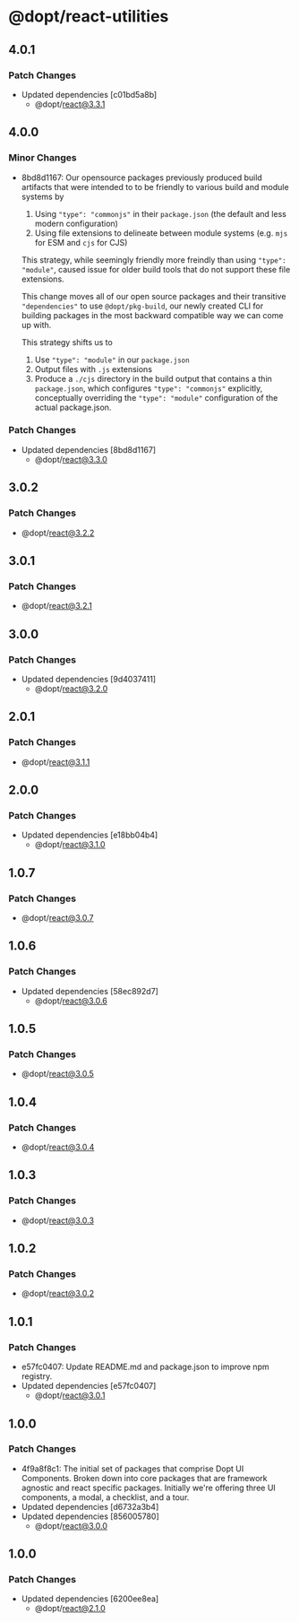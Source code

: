 # @dopt/react-utilities

## 4.0.1

### Patch Changes

- Updated dependencies [c01bd5a8b]
  - @dopt/react@3.3.1

## 4.0.0

### Minor Changes

- 8bd8d1167: Our opensource packages previously produced build artifacts that were intended to to be friendly to various build and module systems by

  1. Using `"type": "commonjs"` in their `package.json` (the default and less modern configuration)
  1. Using file extensions to delineate between module systems (e.g. `mjs` for ESM and `cjs` for CJS)

  This strategy, while seemingly friendly more freindly than using `"type": "module"`, caused issue for older build tools that do not support these file extensions.

  This change moves all of our open source packages and their transitive `"dependencies"` to use `@dopt/pkg-build`, our newly created CLI for building packages in the most backward compatible way we can come up with.

  This strategy shifts us to

  1. Use `"type": "module"` in our `package.json`
  1. Output files with `.js` extensions
  1. Produce a `./cjs` directory in the build output that contains a thin `package.json`, which configures `"type": "commonjs"` explicitly, conceptually overriding the `"type": "module"` configuration of the actual package.json.

### Patch Changes

- Updated dependencies [8bd8d1167]
  - @dopt/react@3.3.0

## 3.0.2

### Patch Changes

- @dopt/react@3.2.2

## 3.0.1

### Patch Changes

- @dopt/react@3.2.1

## 3.0.0

### Patch Changes

- Updated dependencies [9d4037411]
  - @dopt/react@3.2.0

## 2.0.1

### Patch Changes

- @dopt/react@3.1.1

## 2.0.0

### Patch Changes

- Updated dependencies [e18bb04b4]
  - @dopt/react@3.1.0

## 1.0.7

### Patch Changes

- @dopt/react@3.0.7

## 1.0.6

### Patch Changes

- Updated dependencies [58ec892d7]
  - @dopt/react@3.0.6

## 1.0.5

### Patch Changes

- @dopt/react@3.0.5

## 1.0.4

### Patch Changes

- @dopt/react@3.0.4

## 1.0.3

### Patch Changes

- @dopt/react@3.0.3

## 1.0.2

### Patch Changes

- @dopt/react@3.0.2

## 1.0.1

### Patch Changes

- e57fc0407: Update README.md and package.json to improve npm registry.
- Updated dependencies [e57fc0407]
  - @dopt/react@3.0.1

## 1.0.0

### Patch Changes

- 4f9a8f8c1: The initial set of packages that comprise Dopt UI Components. Broken down into core packages that are framework agnostic and react specific packages. Initially we're offering three UI components, a modal, a checklist, and a tour.
- Updated dependencies [d6732a3b4]
- Updated dependencies [856005780]
  - @dopt/react@3.0.0

## 1.0.0

### Patch Changes

- Updated dependencies [6200ee8ea]
  - @dopt/react@2.1.0
